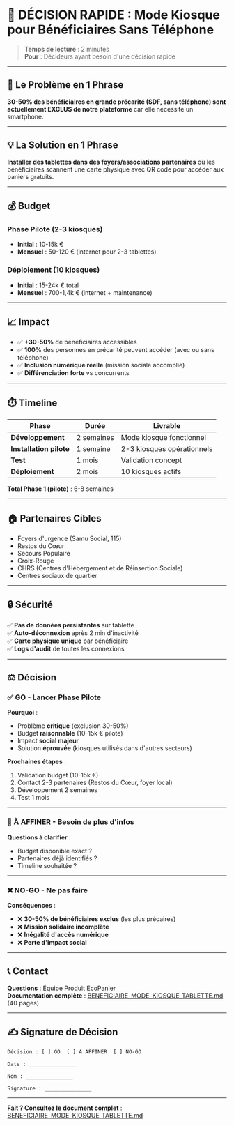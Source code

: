 # 🚨 DÉCISION RAPIDE : Mode Kiosque pour Bénéficiaires Sans Téléphone

> **Temps de lecture** : 2 minutes  
> **Pour** : Décideurs ayant besoin d'une décision rapide

---

## 🎯 Le Problème en 1 Phrase

**30-50% des bénéficiaires en grande précarité (SDF, sans téléphone) sont actuellement EXCLUS de notre plateforme** car elle nécessite un smartphone.

---

## 💡 La Solution en 1 Phrase

**Installer des tablettes dans des foyers/associations partenaires** où les bénéficiaires scannent une carte physique avec QR code pour accéder aux paniers gratuits.

---

## 💰 Budget

### Phase Pilote (2-3 kiosques)
- **Initial** : 10-15k €
- **Mensuel** : 50-120 € (internet pour 2-3 tablettes)

### Déploiement (10 kiosques)
- **Initial** : 15-24k € total
- **Mensuel** : 700-1,4k € (internet + maintenance)

---

## 📈 Impact

- ✅ **+30-50%** de bénéficiaires accessibles
- ✅ **100%** des personnes en précarité peuvent accéder (avec ou sans téléphone)
- ✅ **Inclusion numérique réelle** (mission sociale accomplie)
- ✅ **Différenciation forte** vs concurrents

---

## ⏱️ Timeline

| Phase | Durée | Livrable |
|-------|-------|----------|
| **Développement** | 2 semaines | Mode kiosque fonctionnel |
| **Installation pilote** | 1 semaine | 2-3 kiosques opérationnels |
| **Test** | 1 mois | Validation concept |
| **Déploiement** | 2 mois | 10 kiosques actifs |

**Total Phase 1 (pilote)** : 6-8 semaines

---

## 🏠 Partenaires Cibles

- Foyers d'urgence (Samu Social, 115)
- Restos du Cœur
- Secours Populaire
- Croix-Rouge
- CHRS (Centres d'Hébergement et de Réinsertion Sociale)
- Centres sociaux de quartier

---

## 🔒 Sécurité

✅ **Pas de données persistantes** sur tablette  
✅ **Auto-déconnexion** après 2 min d'inactivité  
✅ **Carte physique unique** par bénéficiaire  
✅ **Logs d'audit** de toutes les connexions

---

## ⚖️ Décision

### ✅ GO - Lancer Phase Pilote

**Pourquoi** :
- Problème **critique** (exclusion 30-50%)
- Budget **raisonnable** (10-15k € pilote)
- Impact **social majeur**
- Solution **éprouvée** (kiosques utilisés dans d'autres secteurs)

**Prochaines étapes** :
1. Validation budget (10-15k €)
2. Contact 2-3 partenaires (Restos du Cœur, foyer local)
3. Développement 2 semaines
4. Test 1 mois

---

### 🤔 À AFFINER - Besoin de plus d'infos

**Questions à clarifier** :
- Budget disponible exact ?
- Partenaires déjà identifiés ?
- Timeline souhaitée ?

---

### ❌ NO-GO - Ne pas faire

**Conséquences** :
- ❌ **30-50% de bénéficiaires exclus** (les plus précaires)
- ❌ **Mission solidaire incomplète**
- ❌ **Inégalité d'accès numérique**
- ❌ **Perte d'impact social**

---

## 📞 Contact

**Questions** : Équipe Produit EcoPanier  
**Documentation complète** : [BENEFICIAIRE_MODE_KIOSQUE_TABLETTE.md](./BENEFICIAIRE_MODE_KIOSQUE_TABLETTE.md) (40 pages)

---

## ✍️ Signature de Décision

```
Décision : [ ] GO  [ ] À AFFINER  [ ] NO-GO

Date : _______________

Nom : _______________

Signature : _______________
```

---

**Fait ? Consultez le document complet** : [BENEFICIAIRE_MODE_KIOSQUE_TABLETTE.md](./BENEFICIAIRE_MODE_KIOSQUE_TABLETTE.md)


